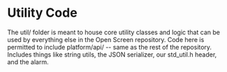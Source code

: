 # Utility Code

The util/ folder is meant to house core utility classes and logic that can be
used by everything else in the Open Screen repository. Code here is permitted
to include platform/api/ -- same as the rest of the repository. Includes things
like string utils, the JSON serializer, our std_util.h header, and the alarm.